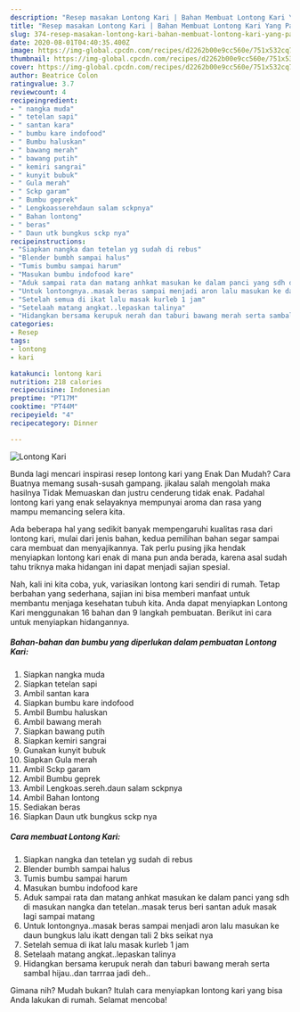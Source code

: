 ```yaml
---
description: "Resep masakan Lontong Kari | Bahan Membuat Lontong Kari Yang Paling Enak"
title: "Resep masakan Lontong Kari | Bahan Membuat Lontong Kari Yang Paling Enak"
slug: 374-resep-masakan-lontong-kari-bahan-membuat-lontong-kari-yang-paling-enak
date: 2020-08-01T04:40:35.400Z
image: https://img-global.cpcdn.com/recipes/d2262b00e9cc560e/751x532cq70/lontong-kari-foto-resep-utama.jpg
thumbnail: https://img-global.cpcdn.com/recipes/d2262b00e9cc560e/751x532cq70/lontong-kari-foto-resep-utama.jpg
cover: https://img-global.cpcdn.com/recipes/d2262b00e9cc560e/751x532cq70/lontong-kari-foto-resep-utama.jpg
author: Beatrice Colon
ratingvalue: 3.7
reviewcount: 4
recipeingredient:
- " nangka muda"
- " tetelan sapi"
- " santan kara"
- " bumbu kare indofood"
- " Bumbu haluskan"
- " bawang merah"
- " bawang putih"
- " kemiri sangrai"
- " kunyit bubuk"
- " Gula merah"
- " Sckp garam"
- " Bumbu geprek"
- " Lengkoasserehdaun salam sckpnya"
- " Bahan lontong"
- " beras"
- " Daun utk bungkus sckp nya"
recipeinstructions:
- "Siapkan nangka dan tetelan yg sudah di rebus"
- "Blender bumbh sampai halus"
- "Tumis bumbu sampai harum"
- "Masukan bumbu indofood kare"
- "Aduk sampai rata dan matang anhkat masukan ke dalam panci yang sdh di masukan nangka dan tetelan..masak terus beri santan aduk masak lagi sampai matang"
- "Untuk lontongnya..masak beras sampai menjadi aron lalu masukan ke daun bungkus lalu ikatt dengan tali 2 bks seikat nya"
- "Setelah semua di ikat lalu masak kurleb 1 jam"
- "Setelaah matang angkat..lepaskan talinya"
- "Hidangkan bersama kerupuk nerah dan taburi bawang merah serta sambal hijau..dan tarrraa jadi deh.."
categories:
- Resep
tags:
- lontong
- kari

katakunci: lontong kari 
nutrition: 218 calories
recipecuisine: Indonesian
preptime: "PT17M"
cooktime: "PT44M"
recipeyield: "4"
recipecategory: Dinner

---
```



![Lontong Kari](https://img-global.cpcdn.com/recipes/d2262b00e9cc560e/751x532cq70/lontong-kari-foto-resep-utama.jpg)

Bunda lagi mencari inspirasi resep lontong kari yang Enak Dan Mudah? Cara Buatnya memang susah-susah gampang. jikalau salah mengolah maka hasilnya Tidak Memuaskan dan justru cenderung tidak enak. Padahal lontong kari yang enak selayaknya mempunyai aroma dan rasa yang mampu memancing selera kita.



Ada beberapa hal yang sedikit banyak mempengaruhi kualitas rasa dari lontong kari, mulai dari jenis bahan, kedua pemilihan bahan segar sampai cara membuat dan menyajikannya. Tak perlu pusing jika hendak menyiapkan lontong kari enak di mana pun anda berada, karena asal sudah tahu triknya maka hidangan ini dapat menjadi sajian spesial.


Nah, kali ini kita coba, yuk, variasikan lontong kari sendiri di rumah. Tetap berbahan yang sederhana, sajian ini bisa memberi manfaat untuk membantu menjaga kesehatan tubuh kita. Anda dapat menyiapkan Lontong Kari menggunakan 16 bahan dan 9 langkah pembuatan. Berikut ini cara untuk menyiapkan hidangannya.

<!--inarticleads1-->

##### Bahan-bahan dan bumbu yang diperlukan dalam pembuatan Lontong Kari:

1. Siapkan  nangka muda
1. Siapkan  tetelan sapi
1. Ambil  santan kara
1. Siapkan  bumbu kare indofood
1. Ambil  Bumbu haluskan
1. Ambil  bawang merah
1. Siapkan  bawang putih
1. Siapkan  kemiri sangrai
1. Gunakan  kunyit bubuk
1. Siapkan  Gula merah
1. Ambil  Sckp garam
1. Ambil  Bumbu geprek
1. Ambil  Lengkoas.sereh.daun salam sckpnya
1. Ambil  Bahan lontong
1. Sediakan  beras
1. Siapkan  Daun utk bungkus sckp nya




<!--inarticleads2-->

##### Cara membuat Lontong Kari:

1. Siapkan nangka dan tetelan yg sudah di rebus
1. Blender bumbh sampai halus
1. Tumis bumbu sampai harum
1. Masukan bumbu indofood kare
1. Aduk sampai rata dan matang anhkat masukan ke dalam panci yang sdh di masukan nangka dan tetelan..masak terus beri santan aduk masak lagi sampai matang
1. Untuk lontongnya..masak beras sampai menjadi aron lalu masukan ke daun bungkus lalu ikatt dengan tali 2 bks seikat nya
1. Setelah semua di ikat lalu masak kurleb 1 jam
1. Setelaah matang angkat..lepaskan talinya
1. Hidangkan bersama kerupuk nerah dan taburi bawang merah serta sambal hijau..dan tarrraa jadi deh..




Gimana nih? Mudah bukan? Itulah cara menyiapkan lontong kari yang bisa Anda lakukan di rumah. Selamat mencoba!
